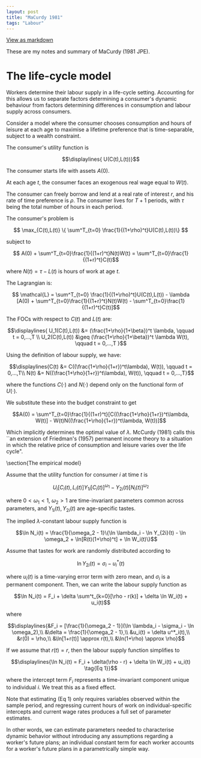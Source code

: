 ```yaml
---
layout: post
title: "MaCurdy 1981"
tags: "Labour"
---
```


<a href="https://github.com/chiangnicholas/chiangnicholas.github.io/blob/main/_posts/2024-11-21-MaCurdy-1981.md">View as markdown</a>
<a id="post-top"></a>

These are my notes and summary of MaCurdy (1981 JPE).

# The life-cycle model

Workers determine their labour supply in a life-cycle setting. Accounting for this allows us to separate factors determining a consumer's dynamic behaviour from factors determining differences in consumption and labour supply across consumers.

Consider a model where the consumer chooses consumption and hours of leisure at each age to maximise a lifetime preference that is time-separable, subject to a wealth constraint.

The consumer's utility function is
```math
\displaylines{
    U(C(t),L(t))}
```

The consumer starts life with assets $A(0)$. 

At each age $t$, the consumer faces an exogenous real wage equal to $W(t)$.

The consumer can freely borrow and lend at a real rate of interest $r$, and his rate of time preference is $\rho$. The consumer lives for $T+1$ periods, with $\tau$ being the total number of hours in each period.

The consumer's problem is
```math
    \max_{C(t),L(t)} \{ \sum^T_{t=0} \frac{1}{(1+\rho)^t}U(C(t),L(t))\} 
```
subject to 
```math
    A(0) + \sum^T_{t=0}\frac{1}{(1+r)^t}N(t)W(t) = \sum^T_{t=0}\frac{1}{(1+r)^t}C(t)
```
where $N(t) = \tau - L(t)$ is hours of work at age $t$.

The Lagrangian is:
```math
    \mathcal{L} = \sum^T_{t=0} \frac{1}{(1+\rho)^t}U(C(t),L(t)) - \lambda [A(0) + \sum^T_{t=0}\frac{1}{(1+r)^t}N(t)W(t) - \sum^T_{t=0}\frac{1}{(1+r)^t}C(t)]
```
The FOCs with respect to $C(t)$ and $L(t)$ are:
```math
\displaylines{
    U_1(C(t),L(t)) &= (\frac{1+\rho}{1+\beta})^t \lambda, \qquad t = 0,...,T \\
    U_2(C(t),L(t)) &\geq (\frac{1+\rho}{1+\beta})^t \lambda W(t), \qquad t = 0,...,T
}
```
Using the definition of labour supply, we have:
```math
\displaylines{C(t) &= C((\frac{1+\rho}{1+r})^t\lambda), W(t)), \qquad t = 0,...,T\\
    N(t) &= N((\frac{1+\rho}{1+r})^t\lambda), W(t)), \qquad t = 0,...,T}
```
where the functions $C(\cdot)$ and $N(\cdot)$ depend only on the functional form of $U(\cdot)$.

We substitute these into the budget constraint to get
```math
A(0) = \sum^T_{t=0}\frac{1}{(1+r)^t}[C((\frac{1+\rho}{1+r})^t\lambda, W(t)] - W(t)N((\frac{1+\rho}{1+r})^t\lambda, W(t))]
```
Which implicitly determines the optimal value of $\lambda$. McCurdy (1981) calls this ``an extension of Friedman's (1957) permanent income theory to a situation in which the relative price of consumption and leisure varies over the life cycle".

\section{The empirical model}

Assume that the utility function for consumer $i$ at time $t$ is
```math 
U_i[C_i(t),L_i(t)] Y_{1i}[C_i(t)]^{\omega_1} - Y_{2i}(t)[N_i(t)]^{\omega_2}
```
where $0 < \omega_1 < 1$, $\omega_2 > 1$ are time-invariant parameters common across parameters, and $Y_{1i}(t),Y_{2i}(t)$ are age-specific tastes.

The implied $\lambda$-constant labour supply function is
```math 
\ln N_i(t) = \frac{1}{\omega_2 - 1}\{\ln \lambda_i - \ln Y_{2i}(t) - \ln \omega_2 + \ln[R(t)(1+\rho)^t] + \ln W_i(t)\}
```

Assume that tastes for work are randomly distributed according to 
```math 
\ln Y_{2i}(t) = \sigma_i - u^*_i(t)
```
where $u_i(t)$ is a time-varying error term with zero mean, and $\sigma_i$ is a permanent component. Then, we can write the labour supply function as
```math
\ln N_i(t) = F_i + \delta \sum^t_{k=0}[\rho - r(k)] + \delta \ln W_i(t) + u_i(t)
```
where
```math
\displaylines{&F_i = [\frac{1}{\omega_2 - 1}](\ln \lambda_i - \sigma_i - \ln \omega_2),\\
    &\delta = \frac{1}{\omega_2 - 1},\\
    &u_i(t) = \delta u^*_i(t),\\
    &r(0) = \rho,\\
    &\ln[1+r(t)] \approx r(t),\\
    &\ln(1+\rho) \approx \rho}
```

If we assume that $r(t) = r$, then the labour supply function simplifies to
```math
\displaylines{\ln N_i(t) = F_i + \delta(\rho - r) + \delta \ln W_i(t) + u_i(t) \tag{Eq 1}}
```
where the intercept term $F_i$ represents a time-invariant component unique to individual $i$. We treat this as a fixed effect.

Note that estimating (Eq 1) only requires variables observed within the sample period, and regressing current hours of work on individual-specific intercepts and current wage rates produces a full set of parameter estimates. 

In other words, we can estimate parameters needed to characterise dynamic behavior without introducing any assumptions regarding a worker's future plans; an individual constant term for each worker accounts for a worker's future plans in a parametrically simple way.

